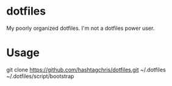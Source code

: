 # dotfiles
My poorly organized dotfiles. I'm not a dotfiles power user.

# Usage
git clone https://github.com/hashtagchris/dotfiles.git ~/.dotfiles
~/.dotfiles/script/bootstrap
